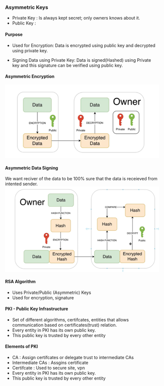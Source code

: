 ### Asymmetric Keys

- Private Key : Is always kept secret; only owners knows about it.
- Public Key  : 

#### Purpose
- Used for Encryption: Data is encrypted using public key and decrypted using private key.
 
 - Signing Data using Private Key: Data is signed(Hashed) using Private key and this signature can be verified using public key.


 #### Asymmetric Encryption 
  ![Asymmetric!](\networking\ssl\images\asymmetric.PNG)

#### Asymmetric Data Signing
We want reciver of the data to be 100% sure that the data is receieved from intented sender.
![AsymmetricSign!](\networking\ssl\images\asymmetricSigning.PNG)


#### RSA Algorithm
- Uses Private/Public (Asymmetric) Keys
- Used for encryption, signature

#### PKI - Public Key Infrastructure
- Set of different algorithms, certifcates, entities  that allows communication based on certificates(trust) relation.
- Every entity in PKI has its own public key.
- This public key is trusted by every other entity

#### Elements of PKI
- CA : Assign certifcates or delegate trust to intermediate CAs 
- Intermediate CAs : Assgins certificate
- Certifcate : Used to secure site, vpn
- Every entity in PKI has its own public key.
- This public key is trusted by every other entity


